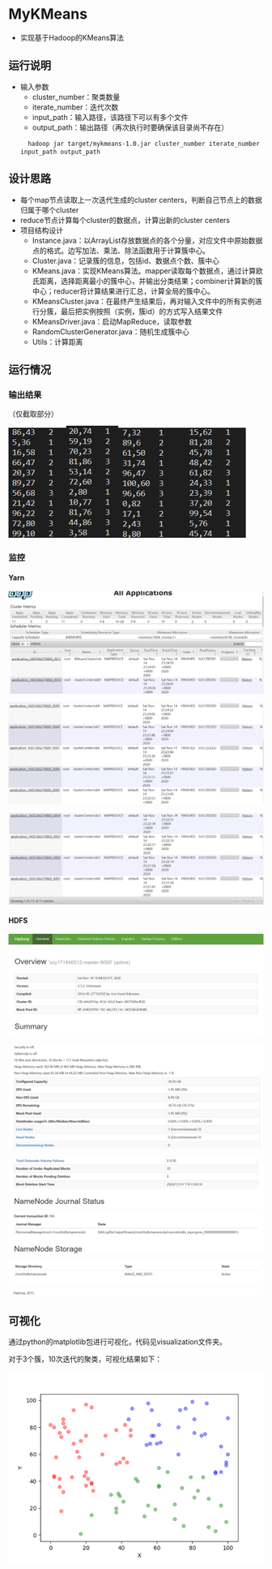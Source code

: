 # MyKMeans

- 实现基于Hadoop的KMeans算法

## 运行说明

 - 输入参数
    - cluster_number：聚类数量
    - iterate_number：迭代次数
   - input_path：输入路径，该路径下可以有多个文件
   - output_path：输出路径（再次执行时要确保该目录尚不存在）
   ```
     hadoop jar target/mykmeans-1.0.jar cluster_number iterate_number input_path output_path
   ```

## 设计思路

- 每个map节点读取上一次迭代生成的cluster centers，判断自己节点上的数据归属于哪个cluster
- reduce节点计算每个cluster的数据点，计算出新的cluster centers
- 项目结构设计
  - Instance.java：以ArrayList存放数据点的各个分量，对应文件中原始数据点的格式。边写加法、乘法、除法函数用于计算簇中心。
  - Cluster.java：记录簇的信息，包括id、数据点个数、簇中心
  - KMeans.java：实现KMeans算法。mapper读取每个数据点，通过计算欧氏距离，选择距离最小的簇中心，并输出分类结果；combiner计算新的簇中心；reducer将计算结果进行汇总，计算全局的簇中心。
  - KMeansCluster.java：在最终产生结果后，再对输入文件中的所有实例进行分簇，最后把实例按照（实例，簇id）的方式写入结果文件
  - KMeansDriver.java：启动MapReduce，读取参数
  - RandomClusterGenerator.java：随机生成簇中心
  - Utils：计算距离

## 运行情况

### 输出结果

（仅截取部分）

![image-20201114235207144](images/image-20201114235207144.png)![image-20201114235241953](images/image-20201114235241953.png)![image-20201114235316169](images/image-20201114235316169.png)![image-20201114235349385](images/image-20201114235349385.png)

### 监控

#### Yarn

![image-20201114233223504](images/image-20201114233223504.png)

![image-20201114233256860](images/image-20201114233256860.png)

![image-20201114233320439](images/image-20201114233320439.png)

#### HDFS 

![image-20201114233432370](images/image-20201114233432370.png)

![image-20201114233458755](images/image-20201114233458755.png)

![image-20201114233535741](images/image-20201114233535741.png)

![image-20201114233602302](images/image-20201114233602302.png)

## 可视化

通过python的matplotlib包进行可视化，代码见visualization文件夹。

对于3个簇，10次迭代的聚类，可视化结果如下：

![result](images/result.png)
